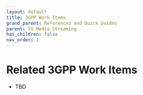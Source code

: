 ```yaml
---
layout: default
title: 3GPP Work Items
grand_parent: References and Quick Guides
parent: 5G Media Streaming
has_children: false
nav_order: 1
---
```


# Related 3GPP Work Items
* TBD
